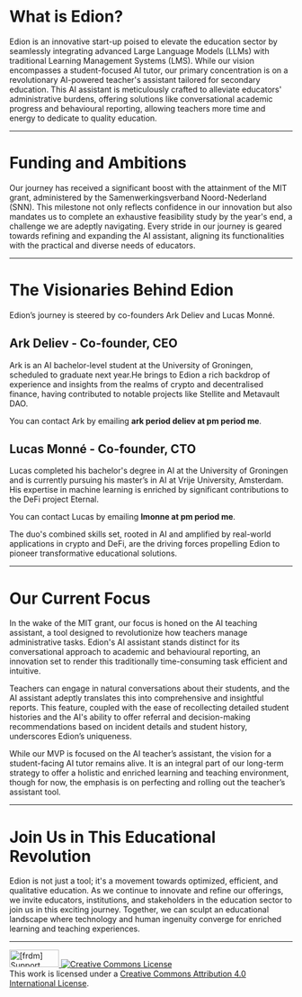 # What is Edion?
Edion is an innovative start-up poised to elevate the education sector by seamlessly integrating advanced Large Language Models (LLMs) with traditional Learning Management Systems (LMS). While our vision encompasses a student-focused AI tutor, our primary concentration is on a revolutionary AI-powered teacher's assistant tailored for secondary education. This AI assistant is meticulously crafted to alleviate educators' administrative burdens, offering solutions like conversational academic progress and behavioural reporting, allowing teachers more time and energy to dedicate to quality education.

---
# Funding and Ambitions
Our journey has received a significant boost with the attainment of the MIT grant, administered by the Samenwerkingsverband Noord-Nederland (SNN). This milestone not only reflects confidence in our innovation but also mandates us to complete an exhaustive feasibility study by the year's end, a challenge we are adeptly navigating. Every stride in our journey is geared towards refining and expanding the AI assistant, aligning its functionalities with the practical and diverse needs of educators.

---
# The Visionaries Behind Edion
Edion’s journey is steered by co-founders Ark Deliev and Lucas Monné.

## Ark Deliev - Co-founder, CEO
Ark is an AI bachelor-level student at the University of Groningen, scheduled to graduate next year.He brings to Edion a rich backdrop of experience and insights from the realms of crypto and decentralised finance, having contributed to notable projects like Stellite and Metavault DAO.

You can contact Ark by emailing **ark period deliev at pm period me**.

## Lucas Monné - Co-founder, CTO
Lucas completed his bachelor's degree in AI at the University of Groningen and is currently pursuing his master’s in AI at Vrije University, Amsterdam. His expertise in machine learning is enriched by significant contributions to the DeFi project Eternal.

You can contact Lucas by emailing **lmonne at pm period me**.

The duo's combined skills set, rooted in AI and amplified by real-world applications in crypto and DeFi, are the driving forces propelling Edion to pioneer transformative educational solutions.

---
# Our Current Focus
In the wake of the MIT grant, our focus is honed on the AI teaching assistant, a tool designed to revolutionize how teachers manage administrative tasks. Edion's AI assistant stands distinct for its conversational approach to academic and behavioural reporting, an innovation set to render this traditionally time-consuming task efficient and intuitive.

Teachers can engage in natural conversations about their students, and the AI assistant adeptly translates this into comprehensive and insightful reports. This feature, coupled with the ease of recollecting detailed student histories and the AI's ability to offer referral and decision-making recommendations based on incident details and student history, underscores Edion’s uniqueness.

While our MVP is focused on the AI teacher’s assistant, the vision for a student-facing AI tutor remains alive. It is an integral part of our long-term strategy to offer a holistic and enriched learning and teaching environment, though for now, the emphasis is on perfecting and rolling out the teacher’s assistant tool.

---
# Join Us in This Educational Revolution

Edion is not just a tool; it's a movement towards optimized, efficient, and qualitative education. As we continue to innovate and refine our offerings, we invite educators, institutions, and stakeholders in the education sector to join us in this exciting journey. Together, we can sculpt an educational landscape where technology and human ingenuity converge for enriched learning and teaching experiences.

---
<a href="http://www.softwarefreedom.org/">
<img src="http://www.softwarefreedom.org/img/support-sflc.png" alt="[frdm] Support SFLC" height="31" width="88" border="0" title="Software Freedom Law Center" />
</a>
<a rel="license" href="http://creativecommons.org/licenses/by/4.0/"><img alt="Creative Commons License" style="border-width:0" src="https://i.creativecommons.org/l/by/4.0/88x31.png" /></a><br />This work is licensed under a <a rel="license" href="http://creativecommons.org/licenses/by/4.0/">Creative Commons Attribution 4.0 International License</a>.
